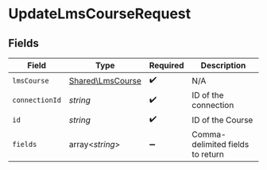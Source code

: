 # UpdateLmsCourseRequest


## Fields

| Field                                                | Type                                                 | Required                                             | Description                                          |
| ---------------------------------------------------- | ---------------------------------------------------- | ---------------------------------------------------- | ---------------------------------------------------- |
| `lmsCourse`                                          | [Shared\LmsCourse](../../Models/Shared/LmsCourse.md) | :heavy_check_mark:                                   | N/A                                                  |
| `connectionId`                                       | *string*                                             | :heavy_check_mark:                                   | ID of the connection                                 |
| `id`                                                 | *string*                                             | :heavy_check_mark:                                   | ID of the Course                                     |
| `fields`                                             | array<*string*>                                      | :heavy_minus_sign:                                   | Comma-delimited fields to return                     |